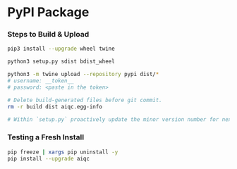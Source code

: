 # PyPI Package

### Steps to Build & Upload

```bash
pip3 install --upgrade wheel twine

python3 setup.py sdist bdist_wheel

python3 -m twine upload --repository pypi dist/*
# username: __token__
# password: <paste in the token>

# Delete build-generated files before git commit.
rm -r build dist aiqc.egg-info

# Within `setup.py` proactively update the minor version number for next time.
```

### Testing a Fresh Install

```bash
pip freeze | xargs pip uninstall -y
pip install --upgrade aiqc
```